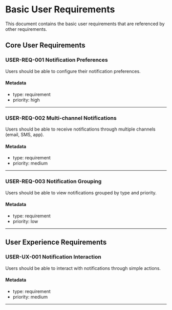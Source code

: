# Basic User Requirements

This document contains the basic user requirements that are referenced by other requirements.

## Core User Requirements

### USER-REQ-001 Notification Preferences

Users should be able to configure their notification preferences.

#### Metadata
* type: requirement
* priority: high

---

### USER-REQ-002 Multi-channel Notifications

Users should be able to receive notifications through multiple channels (email, SMS, app).

#### Metadata
* type: requirement
* priority: medium

---

### USER-REQ-003 Notification Grouping

Users should be able to view notifications grouped by type and priority.

#### Metadata
* type: requirement
* priority: low

---

## User Experience Requirements

### USER-UX-001 Notification Interaction

Users should be able to interact with notifications through simple actions.

#### Metadata
* type: requirement
* priority: medium

---